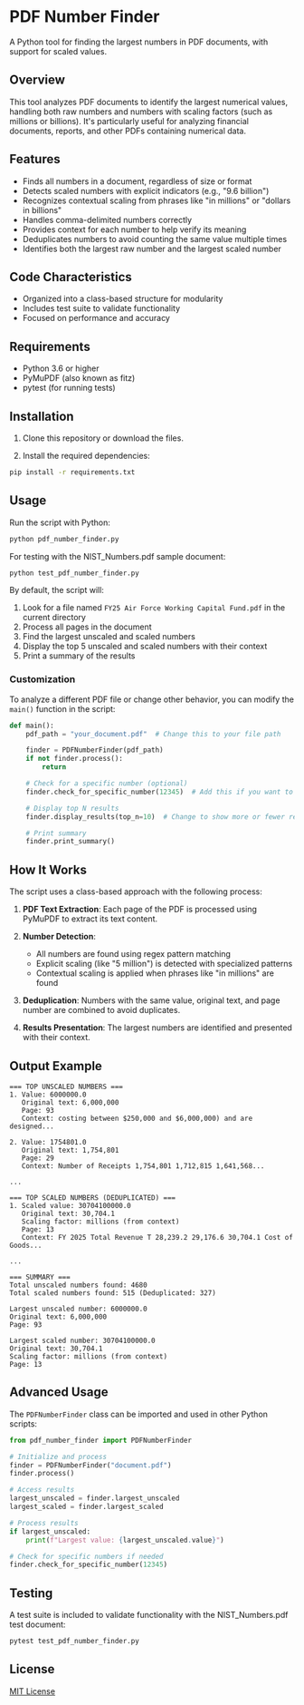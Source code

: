 # PDF Number Finder

A Python tool for finding the largest numbers in PDF documents, with support for scaled values.

## Overview

This tool analyzes PDF documents to identify the largest numerical values, handling both raw numbers and numbers with scaling factors (such as millions or billions). It's particularly useful for analyzing financial documents, reports, and other PDFs containing numerical data.

## Features

- Finds all numbers in a document, regardless of size or format
- Detects scaled numbers with explicit indicators (e.g., "9.6 billion")
- Recognizes contextual scaling from phrases like "in millions" or "dollars in billions"
- Handles comma-delimited numbers correctly
- Provides context for each number to help verify its meaning
- Deduplicates numbers to avoid counting the same value multiple times
- Identifies both the largest raw number and the largest scaled number

## Code Characteristics

- Organized into a class-based structure for modularity
- Includes test suite to validate functionality
- Focused on performance and accuracy

## Requirements

- Python 3.6 or higher
- PyMuPDF (also known as fitz)
- pytest (for running tests)

## Installation

1. Clone this repository or download the files.

2. Install the required dependencies:

```bash
pip install -r requirements.txt
```

## Usage

Run the script with Python:

```bash
python pdf_number_finder.py
```

For testing with the NIST_Numbers.pdf sample document:

```bash
python test_pdf_number_finder.py
```

By default, the script will:

1. Look for a file named `FY25 Air Force Working Capital Fund.pdf` in the current directory
2. Process all pages in the document
3. Find the largest unscaled and scaled numbers
4. Display the top 5 unscaled and scaled numbers with their context
5. Print a summary of the results

### Customization

To analyze a different PDF file or change other behavior, you can modify the `main()` function in the script:

```python
def main():
    pdf_path = "your_document.pdf"  # Change this to your file path

    finder = PDFNumberFinder(pdf_path)
    if not finder.process():
        return

    # Check for a specific number (optional)
    finder.check_for_specific_number(12345)  # Add this if you want to find a specific number

    # Display top N results
    finder.display_results(top_n=10)  # Change to show more or fewer results

    # Print summary
    finder.print_summary()
```

## How It Works

The script uses a class-based approach with the following process:

1. **PDF Text Extraction**: Each page of the PDF is processed using PyMuPDF to extract its text content.

2. **Number Detection**:

   - All numbers are found using regex pattern matching
   - Explicit scaling (like "5 million") is detected with specialized patterns
   - Contextual scaling is applied when phrases like "in millions" are found

3. **Deduplication**: Numbers with the same value, original text, and page number are combined to avoid duplicates.

4. **Results Presentation**: The largest numbers are identified and presented with their context.

## Output Example

```
=== TOP UNSCALED NUMBERS ===
1. Value: 6000000.0
   Original text: 6,000,000
   Page: 93
   Context: costing between $250,000 and $6,000,000) and are designed...

2. Value: 1754801.0
   Original text: 1,754,801
   Page: 29
   Context: Number of Receipts 1,754,801 1,712,815 1,641,568...

...

=== TOP SCALED NUMBERS (DEDUPLICATED) ===
1. Scaled value: 30704100000.0
   Original text: 30,704.1
   Scaling factor: millions (from context)
   Page: 13
   Context: FY 2025 Total Revenue T 28,239.2 29,176.6 30,704.1 Cost of Goods...

...

=== SUMMARY ===
Total unscaled numbers found: 4680
Total scaled numbers found: 515 (Deduplicated: 327)

Largest unscaled number: 6000000.0
Original text: 6,000,000
Page: 93

Largest scaled number: 30704100000.0
Original text: 30,704.1
Scaling factor: millions (from context)
Page: 13
```

## Advanced Usage

The `PDFNumberFinder` class can be imported and used in other Python scripts:

```python
from pdf_number_finder import PDFNumberFinder

# Initialize and process
finder = PDFNumberFinder("document.pdf")
finder.process()

# Access results
largest_unscaled = finder.largest_unscaled
largest_scaled = finder.largest_scaled

# Process results
if largest_unscaled:
    print(f"Largest value: {largest_unscaled.value}")

# Check for specific numbers if needed
finder.check_for_specific_number(12345)
```

## Testing

A test suite is included to validate functionality with the NIST_Numbers.pdf test document:

```bash
pytest test_pdf_number_finder.py
```

## License

[MIT License](LICENSE)
